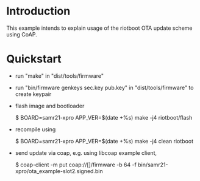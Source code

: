 # Introduction

This example intends to explain usage of the riotboot OTA update scheme using
CoAP.

# Quickstart

- run "make" in "dist/tools/firmware"

- run "bin/firmware genkeys sec.key pub.key" in "dist/tools/firmware" to create
  keypair

- flash image and bootloader

    $ BOARD=samr21-xpro APP_VER=$(date +%s) make -j4 riotboot/flash

- recompile using

    $ BOARD=samr21-xpro APP_VER=$(date +%s) make -j4 clean riotboot

- send update via coap, e.g. using libcoap example client,

    $ coap-client -m put coap://[<node-ip-address>]/firmware -b 64 -f bin/samr21-xpro/ota_example-slot2.signed.bin
